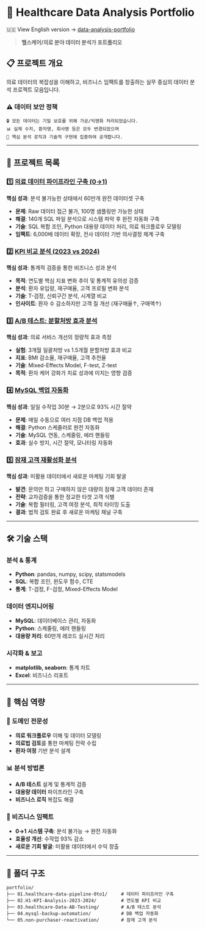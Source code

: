 # 🏥 Healthcare Data Analysis Portfolio

🇺🇸 View English version → [data-analysis-portfolio](https://github.com/juncho725/data-analysis-portfolio)

> **헬스케어/의료 분야 데이터 분석가 포트폴리오**

## 📋 프로젝트 개요

의료 데이터의 복잡성을 이해하고, 비즈니스 임팩트를 창출하는 실무 중심의 데이터 분석 프로젝트 모음입니다.

### ⚠️ 데이터 보안 정책
```
🔒 모든 데이터는 기밀 보호를 위해 가공/익명화 처리되었습니다.
📊 실제 수치, 환자명, 회사명 등은 모두 변경되었으며
🔧 핵심 분석 로직과 기술적 구현에 집중하여 공개합니다.
```

---

## 🚀 프로젝트 목록

### 1️⃣ [의료 데이터 파이프라인 구축 (0→1)](./01.healthcare-data-pipeline-0to1/)
**핵심 성과**: 분석 불가능한 상태에서 60만개 완전 데이터셋 구축

- **문제**: Raw 데이터 접근 불가, 100명 샘플링만 가능한 상태
- **해결**: 140개 SQL 파일 분석으로 시스템 파악 후 완전 자동화 구축
- **기술**: SQL 복합 조인, Python 대용량 데이터 처리, 의료 워크플로우 모델링
- **임팩트**: 6,000배 데이터 확장, 전사 데이터 기반 의사결정 체계 구축

### 2️⃣ [KPI 비교 분석 (2023 vs 2024)](./H1-KPI-Analysis-2023-2024/)
**핵심 성과**: 통계적 검증을 통한 비즈니스 성과 분석

- **목적**: 연도별 핵심 지표 변화 추이 및 통계적 유의성 검증
- **분석**: 환자 유입량, 재구매율, 고객 프로필 변화 분석
- **기술**: T-검정, 신뢰구간 분석, 시계열 비교
- **인사이트**: 환자 수 감소하지만 고객 질 개선 (재구매율↑, 구매액↑)

### 3️⃣ [A/B 테스트: 분할처방 효과 분석](./03.healthcare-Data-AB-Testing/)
**핵심 성과**: 의료 서비스 개선의 정량적 효과 측정

- **실험**: 3개월 일괄처방 vs 1.5개월 분할처방 효과 비교
- **지표**: BMI 감소율, 재구매율, 고객 추천율
- **기술**: Mixed-Effects Model, F-test, Z-test
- **목적**: 환자 케어 강화가 치료 성과에 미치는 영향 검증

### 4️⃣ [MySQL 백업 자동화](./04.mysql-backup-automation/)
**핵심 성과**: 일일 수작업 30분 → 2분으로 93% 시간 절약

- **문제**: 매일 수동으로 여러 지점 DB 백업 적용
- **해결**: Python 스케줄러로 완전 자동화
- **기술**: MySQL 연동, 스케줄링, 에러 핸들링
- **효과**: 실수 방지, 시간 절약, 모니터링 자동화

### 5️⃣ [잠재 고객 재활성화 분석](./05.non-purchaser-reactivation/)
**핵심 성과**: 미활용 데이터에서 새로운 마케팅 기회 발굴

- **발견**: 문의만 하고 구매하지 않은 대량의 잠재 고객 데이터 존재
- **전략**: 교차검증을 통한 정교한 타겟 고객 식별
- **기술**: 복합 필터링, 고객 여정 분석, 최적 타이밍 도출
- **결과**: 법적 검토 완료 후 새로운 마케팅 채널 구축

---

## 🛠️ 기술 스택

### 분석 & 통계
- **Python**: pandas, numpy, scipy, statsmodels
- **SQL**: 복합 조인, 윈도우 함수, CTE
- **통계**: T-검정, F-검정, Mixed-Effects Model

### 데이터 엔지니어링
- **MySQL**: 데이터베이스 관리, 자동화
- **Python**: 스케줄링, 에러 핸들링
- **대용량 처리**: 60만개 레코드 실시간 처리

### 시각화 & 보고
- **matplotlib, seaborn**: 통계 차트
- **Excel**: 비즈니스 리포트

---

## 🎯 핵심 역량

### 🏥 도메인 전문성
- **의료 워크플로우** 이해 및 데이터 모델링
- **의료법 검토**를 통한 마케팅 전략 수립
- **환자 여정** 기반 분석 설계

### 📊 분석 방법론
- **A/B 테스트** 설계 및 통계적 검증
- **대용량 데이터** 파이프라인 구축
- **비즈니스 로직** 복잡도 해결

### 🚀 비즈니스 임팩트
- **0→1 시스템 구축**: 분석 불가능 → 완전 자동화
- **효율성 개선**: 수작업 93% 감소
- **새로운 기회 발굴**: 미활용 데이터에서 수익 창출

---

## 📂 폴더 구조

```
portfolio/
├── 01.healthcare-data-pipeline-0to1/     # 데이터 파이프라인 구축
├── 02.H1-KPI-Analysis-2023-2024/         # 연도별 KPI 비교
├── 03.healthcare-Data-AB-Testing/        # A/B 테스트 분석  
├── 04.mysql-backup-automation/           # DB 백업 자동화
└── 05.non-purchaser-reactivation/        # 잠재 고객 분석
```

